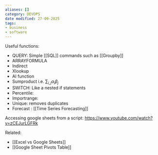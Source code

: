 ```yaml
---
aliases: []
category: DEVOPS
date modified: 27-09-2025
tags:
- business
- software
---
```

Useful functions:
- QUERY: Simple [[SQL]] commands such as [[Groupby]]
- ARRAYFORMULA
- Indirect
- Xlookup
- AI function
- Sumproduct i.e. $\sum_{i,j}\alpha_i \beta_j$
- SWITCH: Like a nested if statements
- Percentile: 
- Importrange:
- Unique: removes duplicates
- Forecast : [[Time Series Forecasting]]

Accessing google sheets from a script:
https://www.youtube.com/watch?v=zCEJurLGFRk

Related:
- [[Excel vs Google Sheets]]
- [[Google Sheet Pivots Table]]